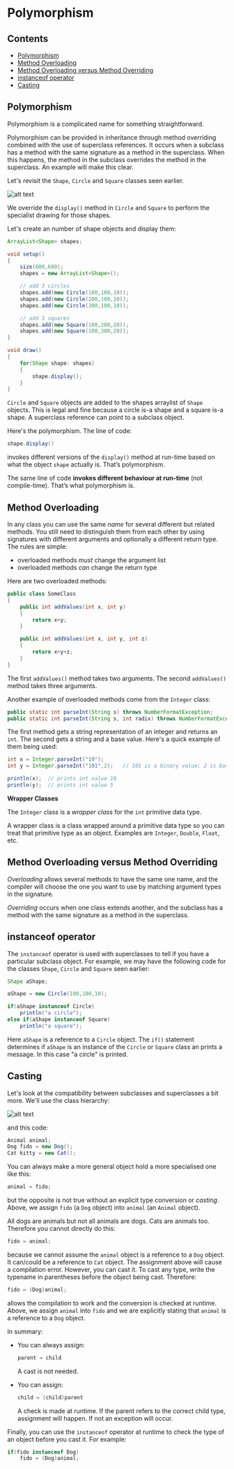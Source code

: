 # Polymorphism

## Contents

- [Polymorphism](#polymorphism)
- [Method Overloading](#method-overloading)
- [Method Overloading versus Method Overriding](#method-overloading-versus-method-overriding)
- [instanceof operator](#instanceof-operator)
- [Casting](#casting)

## Polymorphism

Polymorphism is a complicated name for something straightforward.

Polymorphism can be provided in inheritance through method overriding combined with the use of superclass references.
It occurs when a subclass has a method with the same signature as a method in the superclass.
When this happens, the method in the subclass overrides the method in the superclass.  An example will make this clear.

Let's revisit the ``Shape``, ``Circle`` and ``Square`` classes seen earlier.

![alt text](../images/ShapeCircleSquare2.png "Shape, Square, Circle")

We override the ``display()`` method in ``Circle`` and ``Square`` to perform the specialist drawing for those shapes.

Let's create an number of shape objects and display them:

```java
ArrayList<Shape> shapes;

void setup()
{
	size(600,600);
	shapes = new ArrayList<Shape>();

	// add 3 circles
	shapes.add(new Circle(100,100,10));
	shapes.add(new Circle(200,100,10));
	shapes.add(new Circle(300,100,10));

	// add 3 squares
	shapes.add(new Square(100,200,20));
	shapes.add(new Square(100,300,20));
}

void draw()
{
	for(Shape shape: shapes)
	{
		shape.display();
	}
}

```

``Circle`` and ``Square`` objects are added to the shapes arraylist of ``Shape`` objects.  This is legal and fine because a circle is-a shape and a square is-a shape.  A superclass reference can point to a subclass object.


Here's the polymorphism.  The line of code:

```java
shape.display()

```

invokes different versions of the ``display()`` method at run-time based on what the object ``shape`` actually is.  That’s polymorphism.

The same line of code **invokes different behaviour at run-time** (not compile-time). That’s what polymorphism is.



## Method Overloading

In any class you can use the same *name* for several different but related methods.  You still need to distinguish them from each other by using signatures with different arguments and optionally a different return type.  The rules are simple:
- overloaded methods *must* change the argument list
- overloaded methods *can* change the return type


Here are two overloaded methods:

```java
public class SomeClass
{
	public int addValues(int x, int y)
	{
		return x+y;
	}

	public int addValues(int x, int y, int z)
	{
		return x+y+z;
	}
}

```

The first ``addValues()`` method takes two arguments.  The second ``addValues()`` method takes three arguments.  


Another example of overloaded methods come from the ``Integer`` class:

```java
public static int parseInt(String s) throws NumberFormatException;
public static int parseInt(String s, int radix) throws NumberFormatException;

```

The first method gets a string representation of an integer and returns an ``int``.  The second gets a string and a base value.  Here's a quick example of them being used:

```java
int x = Integer.parseInt("10");      
int y = Integer.parseInt("101",2);   // 101 is a binary value; 2 is base for binary numbers

println(x);  // prints int value 10
println(y);  // prints int value 5

```

**Wrapper Classes**

The ``Integer`` class is a *wrapper class* for the ``int`` primitive data type.

A wrapper class is a class wrapped around a primitive data type so you can treat that primitive type as an object.  Examples are ``Integer``, ``Double``, ``Float``, etc.


## Method Overloading versus Method Overriding

*Overloading* allows several methods to have the same one name, and the compiler will choose the one you want to use by matching argument types in the signature.


*Overriding* occurs when one class extends another, and the subclass has a method with the same signature as a method in the superclass.



## instanceof operator

The ``instanceof`` operator is used with superclasses to tell if you have a particular subclass object.  For example, we may have the following code for the classes ``Shape``, ``Circle`` and ``Square`` seen earlier:

```java
Shape aShape;

aShape = new Circle(100,100,10);

if(aShape instanceof Circle)
	println("a circle");
else if(aShape instanceof Square)
	println("a square");

```

Here ``aShape`` is a reference to a ``Circle`` object.  The ``if()`` statement determines if ``aShape`` is an instance of the ``Circle`` or ``Square`` class an prints a message.  In this case "a circle" is printed.



## Casting

Let's look at the compatibility between subclasses and superclasses a bit more.  We'll use the class hierarchy:

![alt text](../images/inheritance2.png "Casting")

and this code:

```java
Animal animal;
Dog fido = new Dog();
Cat kitty = new Cat();

```
You can always make a more general object hold a more specialised one like this:

```java
animal = fido;

```

but the opposite is not true without an explicit type conversion or *casting*.  Above, we assign ``fido`` (a ``Dog`` object) into ``animal`` (an ``Animal`` object).

All dogs are animals but not all animals are dogs.  Cats are animals too.  Therefore you cannot directly do this:

```java
fido = animal;

```

because we cannot assume the ``animal`` object is a reference to a ``Dog`` object.  It can/could be a reference to ``Cat`` object.  The assignment above will cause a compilation error.  However, you can cast it.  To cast any type, write the typename in parentheses before the object being cast.  Therefore:

```java
fido = (Dog)animal;

```

allows the compilation to work and the conversion is checked at runtime.  Above, we assign ``animal`` into ``fido`` and we are explicitly stating that ``animal`` is a reference to a ``Dog`` object.

In summary:
-	You can always assign:
	```java
	parent = child
	``` 
	A cast is not needed.

-	You can assign:
	```java
	child = (child)parent
	``` 
	A check is made at runtime.  If the parent refers to the correct child type, assignment will happen.  If not an exception will occur.




Finally, you can use the ``instanceof`` operator at runtime to check the type of an object before you cast it.  For example:

```java
if(fido instanceof Dog)
	fido = (Dog)animal;

```


